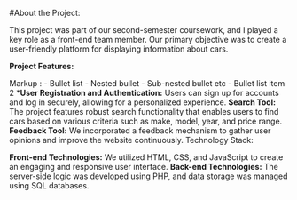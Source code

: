 #About the Project:


This project was part of our second-semester coursework, and I played a key role as a front-end team member. Our primary objective was to create a user-friendly platform for displaying information about cars.

**Project Features:**


 Markup : - Bullet list
              - Nested bullet
                  - Sub-nested bullet etc
          - Bullet list item 2 
*<strong>User Registration and Authentication:</strong> Users can sign up for accounts and log in securely, allowing for a personalized experience.
<strong>Search Tool:</strong> The project features robust search functionality that enables users to find cars based on various criteria such as make, model, year, and price range.
<strong>Feedback Tool:</strong> We incorporated a feedback mechanism to gather user opinions and improve the website continuously.
Technology Stack:

<strong>Front-end Technologies:</strong> We utilized HTML, CSS, and JavaScript to create an engaging and responsive user interface.
<strong>Back-end Technologies:</strong> The server-side logic was developed using PHP, and data storage was managed using SQL databases.

